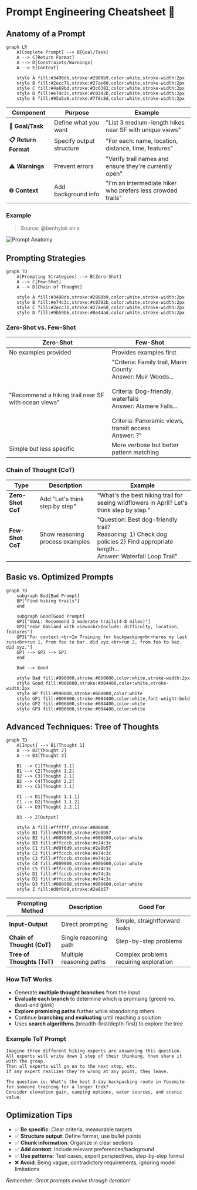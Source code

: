 # Prompt Engineering Cheatsheet 📝

## Anatomy of a Prompt

```mermaid
graph LR
    A[Complete Prompt] --> B[Goal/Task]
    A --> C[Return Format]
    A --> D[Constraints/Warnings]
    A --> E[Context]
    
    style A fill:#3498db,stroke:#2980b9,color:white,stroke-width:2px
    style B fill:#2ecc71,stroke:#27ae60,color:white,stroke-width:2px
    style C fill:#4a69bd,stroke:#3c6382,color:white,stroke-width:2px
    style D fill:#e74c3c,stroke:#c0392b,color:white,stroke-width:2px
    style E fill:#95a5a6,stroke:#7f8c8d,color:white,stroke-width:2px
```

| Component | Purpose | Example |
|-----------|---------|---------|
| **🎯 Goal/Task** | Define what you want | "List 3 medium-length hikes near SF with unique views" |
| **📋 Return Format** | Specify output structure | "For each: name, location, distance, time, features" |
| **⚠️ Warnings** | Prevent errors | "Verify trail names and ensure they're currently open" |
| **🌐 Context** | Add background info | "I'm an intermediate hiker who prefers less crowded trails" |


### Example
> Source: @benhylak on x

![Prompt Anatomy](https://private-user-images.githubusercontent.com/364566/422828647-5ab9d4ca-db9b-4ad3-a5b4-c172b7f10a4f.png?jwt=eyJhbGciOiJIUzI1NiIsInR5cCI6IkpXVCJ9.eyJpc3MiOiJnaXRodWIuY29tIiwiYXVkIjoicmF3LmdpdGh1YnVzZXJjb250ZW50LmNvbSIsImtleSI6ImtleTUiLCJleHAiOjE3NDE5NjI1NTUsIm5iZiI6MTc0MTk2MjI1NSwicGF0aCI6Ii8zNjQ1NjYvNDIyODI4NjQ3LTVhYjlkNGNhLWRiOWItNGFkMy1hNWI0LWMxNzJiN2YxMGE0Zi5wbmc_WC1BbXotQWxnb3JpdGhtPUFXUzQtSE1BQy1TSEEyNTYmWC1BbXotQ3JlZGVudGlhbD1BS0lBVkNPRFlMU0E1M1BRSzRaQSUyRjIwMjUwMzE0JTJGdXMtZWFzdC0xJTJGczMlMkZhd3M0X3JlcXVlc3QmWC1BbXotRGF0ZT0yMDI1MDMxNFQxNDI0MTVaJlgtQW16LUV4cGlyZXM9MzAwJlgtQW16LVNpZ25hdHVyZT02ZGU5ODY4ZmJiMmM5ZWM2MmI3NDA0MmI5YjBlMWEwODEzYWQ4MWUwYjcxYzdiZDQ5Y2M5NjIwOTUzYTQxZmYxJlgtQW16LVNpZ25lZEhlYWRlcnM9aG9zdCJ9.cOlcKD7NFLuOeMfHwVkh4KTAz2EN7TE-FEzlbvLP2mU)

## Prompting Strategies

```mermaid
graph TD
    A[Prompting Strategies] --> B[Zero-Shot]
    A --> C[Few-Shot]
    A --> D[Chain of Thought]
    
    style A fill:#3498db,stroke:#2980b9,color:white,stroke-width:2px
    style B fill:#e74c3c,stroke:#c0392b,color:white,stroke-width:2px
    style C fill:#2ecc71,stroke:#27ae60,color:white,stroke-width:2px
    style D fill:#9b59b6,stroke:#8e44ad,color:white,stroke-width:2px
```

### Zero-Shot vs. Few-Shot

| Zero-Shot | Few-Shot |
|-----------|----------|
| No examples provided | Provides examples first |
| "Recommend a hiking trail near SF with ocean views" | "Criteria: Family trail, Marin County<br>Answer: Muir Woods...<br><br>Criteria: Dog-friendly, waterfalls<br>Answer: Alamere Falls...<br><br>Criteria: Panoramic views, transit access<br>Answer: ?" |
| Simple but less specific | More verbose but better pattern matching |

### Chain of Thought (CoT)

| Type | Description | Example |
|------|-------------|---------|
| **Zero-Shot CoT** | Add "Let's think step by step" | "What's the best hiking trail for seeing wildflowers in April? Let's think step by step." |
| **Few-Shot CoT** | Show reasoning process examples | "Question: Best dog-friendly trail?<br>Reasoning: 1) Check dog policies 2) Find appropriate length...<br>Answer: Waterfall Loop Trail" |

## Basic vs. Optimized Prompts

```mermaid
graph TD
    subgraph Bad[Bad Prompt]
    BP["Find hiking trails"]
    end
    
    subgraph Good[Good Prompt]
    GP1["GOAL: Recommend 3 moderate trails(4-8 miles)"]
    GP2["near Oakland with views<br>Include: difficulty, location, features"]
    GP3["For context:<br>Im Training for backpacking<br>heres my last runs<br>run 1, from foo to bar. did xyz.<br>run 2, from foo to baz. did xyz."]
    GP1 --> GP2 --> GP3
    end
    
    Bad --> Good
    
    style Bad fill:#990000,stroke:#660000,color:white,stroke-width:2px
    style Good fill:#006600,stroke:#004400,color:white,stroke-width:2px
    style BP fill:#990000,stroke:#660000,color:white
    style GP1 fill:#006600,stroke:#004400,color:white,font-weight:bold
    style GP2 fill:#006600,stroke:#004400,color:white
    style GP3 fill:#006600,stroke:#004400,color:white
```

## Advanced Techniques: Tree of Thoughts

```mermaid
graph TD
    A[Input] --> B1[Thought 1]
    A --> B2[Thought 2] 
    A --> B3[Thought 3]
    
    B1 --> C1[Thought 1.1]
    B1 --> C2[Thought 1.2]
    B2 --> C3[Thought 2.1]
    B2 --> C4[Thought 2.2]
    B3 --> C5[Thought 3.1]
    
    C1 --> D1[Thought 1.1.1]
    C1 --> D2[Thought 1.1.2]
    C4 --> D3[Thought 2.2.1]
    
    D3 --> Z[Output]
    
    style A fill:#ffffff,stroke:#000000
    style B1 fill:#d9f6d9,stroke:#2e8b57
    style B2 fill:#009900,stroke:#006600,color:white
    style B3 fill:#ffcccb,stroke:#e74c3c
    style C1 fill:#d9f6d9,stroke:#2e8b57
    style C2 fill:#ffcccb,stroke:#e74c3c
    style C3 fill:#ffcccb,stroke:#e74c3c
    style C4 fill:#009900,stroke:#006600,color:white
    style C5 fill:#ffcccb,stroke:#e74c3c
    style D1 fill:#ffcccb,stroke:#e74c3c
    style D2 fill:#ffcccb,stroke:#e74c3c
    style D3 fill:#009900,stroke:#006600,color:white
    style Z fill:#d9f6d9,stroke:#2e8b57
```

| Prompting Method | Description | Good For |
|-----------------|-------------|----------|
| **Input-Output** | Direct prompting | Simple, straightforward tasks |
| **Chain of Thought (CoT)** | Single reasoning path | Step-by-step problems |
| **Tree of Thoughts (ToT)** | Multiple reasoning paths | Complex problems requiring exploration |

### How ToT Works
- Generate **multiple thought branches** from the input
- **Evaluate each branch** to determine which is promising (green) vs. dead-end (pink)
- **Explore promising paths** further while abandoning others
- Continue **branching and evaluating** until reaching a solution
- Uses **search algorithms** (breadth-first/depth-first) to explore the tree

### Example ToT Prompt

```
Imagine three different hiking experts are answering this question.
All experts will write down 1 step of their thinking, then share it with the group.
Then all experts will go on to the next step, etc.
If any expert realizes they're wrong at any point, they leave.

The question is: What's the best 3-day backpacking route in Yosemite for someone training for a longer trek?
Consider elevation gain, camping options, water sources, and scenic value.
```

## Optimization Tips

- ✅ **Be specific**: Clear criteria, measurable targets
- ✅ **Structure output**: Define format, use bullet points
- ✅ **Chunk information**: Organize in clear sections
- ✅ **Add context**: Include relevant preferences/background
- ✅ **Use patterns**: Test cases, expert perspectives, step-by-step format
- ❌ **Avoid**: Being vague, contradictory requirements, ignoring model limitations

_Remember: Great prompts evolve through iteration!_ 

